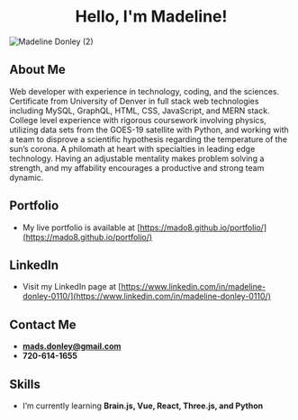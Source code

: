 <h1 align="center">Hello, I'm Madeline!</h1>

![Madeline Donley (2)](https://user-images.githubusercontent.com/88465484/137435745-96ce6aa8-e165-4924-a8ed-529e5634ea59.png)

## About Me

Web developer with experience in technology, coding, and the sciences. Certificate from University of Denver in full stack web technologies including MySQL, GraphQL, HTML, CSS, JavaScript, and MERN stack. College level experience with rigorous coursework involving physics, utilizing data sets from the GOES-19 satellite with Python, and working with a team to disprove a scientific hypothesis regarding the temperature of the sun’s corona. A philomath at heart with specialties in leading edge technology. Having an adjustable mentality makes problem solving a strength, and my affability encourages a productive and strong team dynamic.

## Portfolio

- My live portfolio is available at [https://mado8.github.io/portfolio/](https://mado8.github.io/portfolio/)

## LinkedIn

- Visit my LinkedIn page at [https://www.linkedin.com/in/madeline-donley-0110/](https://www.linkedin.com/in/madeline-donley-0110/)

## Contact Me

- **mads.donley@gmail.com**
- **720-614-1655**

## Skills

- I’m currently learning **Brain.js, Vue, React, Three.js, and Python**
